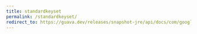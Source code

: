 ```yaml
---
title: standardkeyset
permalink: /standardkeyset/
redirect_to: https://guava.dev/releases/snapshot-jre/api/docs/com/google/common/collect/ForwardingMap.StandardKeySet.html
---
```

